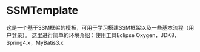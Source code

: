 # SSMTemplate
这是一个基于SSM框架的模板，可用于学习搭建SSM框架以及一些基本流程（用户登录）。
这里进行简单的环境介绍：使用工具Eclipse Oxygen，JDK8，Spring4.x，MyBatis3.x
